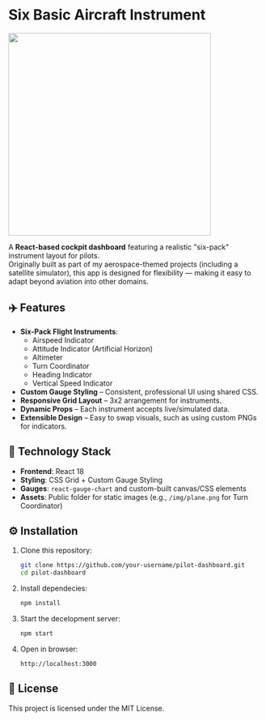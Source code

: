 # Six Basic Aircraft Instrument

<img src="./img/sixpack.png" width='400'> 

A **React-based cockpit dashboard** featuring a realistic "six-pack" instrument layout for pilots.  
Originally built as part of my aerospace-themed projects (including a satellite simulator), this app is designed for flexibility — making it easy to adapt beyond aviation into other domains.

## ✈️ Features

- **Six-Pack Flight Instruments**:
  - Airspeed Indicator
  - Attitude Indicator (Artificial Horizon)
  - Altimeter
  - Turn Coordinator
  - Heading Indicator
  - Vertical Speed Indicator
- **Custom Gauge Styling** – Consistent, professional UI using shared CSS.
- **Responsive Grid Layout** – 3x2 arrangement for instruments.
- **Dynamic Props** – Each instrument accepts live/simulated data.
- **Extensible Design** – Easy to swap visuals, such as using custom PNGs for indicators.

## 🚀 Technology Stack

- **Frontend**: React 18
- **Styling**: CSS Grid + Custom Gauge Styling
- **Gauges**: `react-gauge-chart` and custom-built canvas/CSS elements
- **Assets**: Public folder for static images (e.g., `/img/plane.png` for Turn Coordinator)

## ⚙️ Installation

1. Clone this repository:
   ```bash
   git clone https://github.com/your-username/pilot-dashboard.git
   cd pilot-dashboard

2. Install dependecies:
   ```bash
   npm install

3. Start the decelopment server:
   ```bash
   npm start

4. Open in browser:
   ```arduino
   http://localhost:3000

## 📜 License
This project is licensed under the MIT License.
